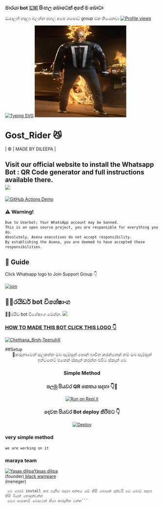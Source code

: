 ###     මාරයා bot 🇱🇰 සිංහල බොටෙක් අපේ ම බොටා 
ඔයාලත් හදලා බලන්න පහල අපෙ ශපොට් group එක තියෙනවා
[![Profile views](https://komarev.com/ghpvc/?username=king-ravana-SL&label=Profile%20Views&color=red)](https://github.com/yasasdileepa/slDILEEPA)

[![Typing SVG](https://readme-typing-svg.herokuapp.com?color=%23F72194&size=15&lines=Hi+im+Maraya+whatsapp+bot+coded+by+yasas+dileepa;You+can+made+Maraya+whatsapp+bot;And+funy+momen;Thanks+to+yasas+dileepa;And+adisha+lakshitha+%2C+KG+amda+%2C+MR+dina+and+Black+Amda;%E2%9D%A4%EF%B8%8F%F0%9F%A4%B4%E2%9D%A4%EF%B8%8F++;%F0%9F%A4%B4King+Maraya%F0%9F%A4%B4)](https://git.io/typing-svg)
  <img src="https://github.com/yasasdileeparathnayaka/Gost-Rider/blob/main/media/gif/IMG-20220114-WA0037.jpg" width="300" height="300">      
  <h1>Gost_Rider 😼</h1>  
       | © | MADE BY DILEEPA |

## Visit our official website to install the Whatsapp Bot : QR Code generator and full instructions available there. <div> 	<a href="https://yasasdileepa.github.io/Maraya/"> <img src="https://i.ibb.co/dr27VyW/59060c190cbeef0acff9a657.png" width="200"></br></a>
    
 [![GitHub Actions Demo](https://github.com/yasasdileepa/Maraya/actions/workflows/github-actions-demo.yml/badge.svg)](https://github.com/yasasdileepa/Maraya/actions/workflows/github-actions-demo.yml)
   
### ⚠️ Warning! 
```
Due to Userbot; Your WhatsApp account may be banned.
This is an open source project, you are responsible for everything you do. 
Absolutely, Asena executives do not accept responsibility.
By establishing the Asena, you are deemed to have accepted these responsibilities.
```
## 📢 Guide
Click Whatsapp logo to Join Support Group 👇
<br>
<br>
  [![join](https://github.com/Alien-alfa/PublicBot/blob/main/wlogo.svg.png)](https://chat.whatsapp.com/IgFh0yQPaHU9tv1lrRaqLF)
  <div align="center">
    
	
  </div>
  
  ## 🐱‍👤රයිඩර් bot විශේෂාංග
🐱‍👤රයිඩ bot විශේෂාංග මෙන්න.
<a href="https://gist.github.com/yasasdileepa/7a3bc29b084c3347006a8a69b532287a">
    <img src="https://img.shields.io/badge/Click%20here-purple&style=plastic">
### HOW TO MADE THIS BOT CLICK THIS LOGO 👇
[![Chethana_Broh-TeenuhX](https://github.com/yasasdileepa/maraya/blob/main/IMG-20211030-WA0010.png)](https://youtu.be/DjyQX8KJGKg)

  </a>
  ##Setup
<div align="center">
   🔌කරුනාවෙන් සලකන්න ඔබ සැම්සුන් පොන් බාවිත කරන්නෙක් නම් ඔබ සැම්සුන් ඉන්ටනෙට් එකෙන් ස්කැන් කරන්න එවිට ස්කැන් වෙ

  ### Simple Method
### පලමු පියවර QR කෙතය සදහා 👇🤴
[![Run on Repl.it](https://repl.it/badge/github/BlackVampired/Amdibell)](https://replit.com/@yasasdileeparat/Gost-Rider-QR-code)
### දෙවන පියවර Bot deploy කිරිමට 👇       
[![Deploy](https://www.herokucdn.com/deploy/button.svg)](https://heroku.com/deploy?template=https://github.com/yasasdileeparathnayaka/Gost-Rider)
     </div>
  ### very simple method 
 ```we are working on it```
### maraya team
<td><a href="httsp://github.com/kgamdaofficial/"><img src="https://i.ibb.co/2dw0THr/Screenshot-20211031-110753-Whats-App.jpg" width="100" height="100" alt="Yasas dilipa"></a></td><td><a href="httsp://github.com/kgamdaofficial">Yasas dilipa</a></br>(founder)</td><td><a href="httsp://github.com/kgamdaofficial/">
	<img scr =https://i.ibb.co/110644-Whats-App-Business.jpg"width="100"height="100"alt="black wampare"></a></td><td><a href="httsp://github.com/kgamdaofficial">black wampare </a></br>(meneger)</td>       

												
```මන් යසස් දිලිප මන් සහා මගෙ ටිම් එකට ඔයාලාට මෙ හදුන්වා දි තිබෙන්නෙ මාරයා whatsapp bot ය
 මෙ බොට් install කර ගැනිම සදහා අන්අය යම් කිසි බොයක් දක්වයි මෙ බොට් සදහා කිසි බියක් නොදක්වන්න
 මෙය සාමකාමි බොටෙක් කියා කාරුනික වන්න``` 
